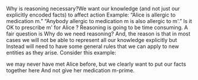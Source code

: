Why is reasoning necessary?We want our knowledge (and not just our explicitly encoded facts) to affect action
Example:
“Alice is allergic to medication m.”
“Anybody allergic to medication m is also allergic to m'.”
Is it OK to prescribe m' for Alice ?
Reasoning is going to be time consuming. A fair question is Why do we need reasoning?
And, the reason is that in most cases we will not be able to represent all our knowledge explicitly but
Instead will need to have some general rules that we can apply to new entities as they arise.
Consider this example: 

we may never have met Alice before, but we clearly want to put our facts together here
And not give her medication m-prime.